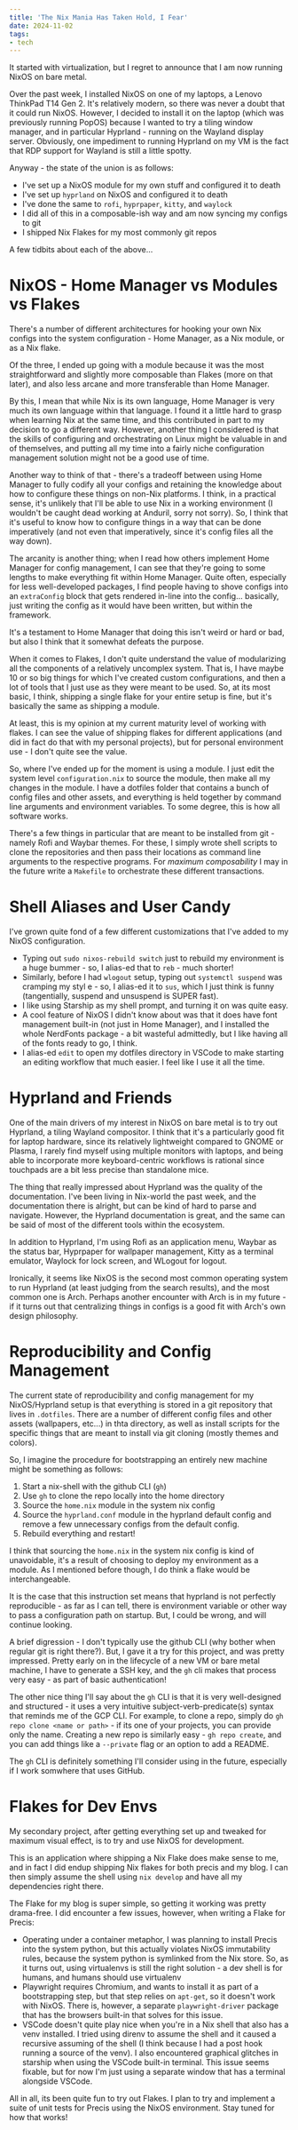 ```yaml
---
title: 'The Nix Mania Has Taken Hold, I Fear'
date: 2024-11-02
tags:
- tech
---
```

It started with virtualization, but I regret to announce that I am now running NixOS on bare metal.

Over the past week, I installed NixOS on one of my laptops, a Lenovo ThinkPad T14 Gen 2. It's relatively modern, so there was never a doubt that it could run NixOS. However, I decided to install it on the laptop (which was previously running PopOS) because I wanted to try a tiling window manager, and in particular Hyprland - running on the Wayland display server. Obviously, one impediment to running Hyprland on my VM is the fact that RDP support for Wayland is still a little spotty.

Anyway - the state of the union is as follows:

- I've set up a NixOS module for my own stuff and configured it to death
- I've set up `hyprland` on NixOS and configured it to death
- I've done the same to `rofi`, `hyprpaper`, `kitty`, and `waylock`
- I did all of this in a composable-ish way and am now syncing my configs to git
- I shipped Nix Flakes for my most commonly git repos

A few tidbits about each of the above...

# NixOS - Home Manager vs Modules vs Flakes
There's a number of different architectures for hooking your own Nix configs into the system configuration - Home Manager, as a Nix module, or as a Nix flake.

Of the three, I ended up going with a module because it was the most straightforward and slightly more composable than Flakes (more on that later), and also less arcane and more transferable than Home Manager.

By this, I mean that while Nix is its own language, Home Manager is very much its own language within that language. I found it a little hard to grasp when learning Nix at the same time, and this contributed in part to my decision to go a different way. However, another thing I considered is that the skills of configuring and orchestrating on Linux might be valuable in and of themselves, and putting all my time into a fairly niche configuration management solution might not be a good use of time.

Another way to think of that - there's a tradeoff between using Home Manager to fully codify all your configs and retaining the knowledge about how to configure these things on non-Nix platforms. I think, in a practical sense, it's unlikely that I'll be able to use Nix in a working environment (I wouldn't be caught dead working at Anduril, sorry not sorry). So, I think that it's useful to know how to configure things in a way that can be done imperatively (and not even that imperatively, since it's config files all the way down).

The arcanity is another thing; when I read how others implement Home Manager for config management, I can see that they're going to some lengths to make everything fit within Home Manager. Quite often, especially for less well-developed packages, I find people having to shove configs into an `extraConfig` block that gets rendered in-line into the config... basically, just writing the config as it would have been written, but within the framework.

It's a testament to Home Manager that doing this isn't weird or hard or bad, but also I think that it somewhat defeats the purpose.

When it comes to Flakes, I don't quite understand the value of modularizing all the components of a relatively uncomplex system. That is, I have maybe 10 or so big things for which I've created custom configurations, and then a lot of tools that I just use as they were meant to be used. So, at its most basic, I think, shipping a single flake for your entire setup is fine, but it's basically the same as shipping a module.

At least, this is my opinion at my current maturity level of working with flakes. I can see the value of shipping flakes for different applications (and did in fact do that with my personal projects), but for personal environment use - I don't quite see the value.

So, where I've ended up for the moment is using a module. I just edit the system level `configuration.nix` to source the module, then make all my changes in the module. I have a dotfiles folder that contains a bunch of config files and other assets, and everything is held together by command line arguments and environment variables. To some degree, this is how all software works.

There's a few things in particular that are meant to be installed from git - namely Rofi and Waybar themes. For these, I simply wrote shell scripts to clone the repositories and then pass their locations as command line arguments to the respective programs. For *maximum composability* I may in the future write a `Makefile` to orchestrate these different transactions.

# Shell Aliases and User Candy
I've grown quite fond of a few different customizations that I've added to my NixOS configuration.

- Typing out `sudo nixos-rebuild switch` just to rebuild my environment is a huge bummer - so, I alias-ed that to `reb` - much shorter!
- Similarly, before I had `wlogout` setup, typing out `systemctl suspend` was cramping my styl e - so, I alias-ed it to `sus`, which I just think is funny (tangentially, suspend and unsuspend is SUPER fast).
- I like using Starship as my shell prompt, and turning it on was quite easy.
- A cool feature of NixOS I didn't know about was that it does have font management built-in (not just in Home Manager), and I installed the whole NerdFonts package - a bit wasteful admittedly, but I like having all of the fonts ready to go, I think.
- I alias-ed `edit` to open my dotfiles directory in VSCode to make starting an editing workflow that much easier. I feel like I use it all the time.

# Hyprland and Friends
One of the main drivers of my interest in NixOS on bare metal is to try out Hyprland, a tiling Wayland compositor. I think that it's a particularly good fit for laptop hardware, since its relatively lightweight compared to GNOME or Plasma, I rarely find myself using multiple monitors with laptops, and being able to incorporate more keyboard-centric workflows is rational since touchpads are a bit less precise than standalone mice.

The thing that really impressed about Hyprland was the quality of the documentation. I've been living in Nix-world the past week, and the documentation there is alright, but can be kind of hard to parse and navigate. However, the Hyprland documentation is great, and the same can be said of most of the different tools within the ecosystem.

In addition to Hyprland, I'm using Rofi as an application menu, Waybar as the status bar, Hyprpaper for wallpaper management, Kitty as a terminal emulator, Waylock for lock screen, and WLogout for logout.

Ironically, it seems like NixOS is the second most common operating system to run Hyprland (at least judging from the search results), and the most common one is Arch. Perhaps another encounter with Arch is in my future - if it turns out that centralizing things in configs is a good fit with Arch's own design philosophy.

# Reproducibility and Config Management
The current state of reproducibility and config management for my NixOS/Hyprland setup is that everything is stored in a git repository that lives in `.dotfiles`. There are a number of different config files and other assets (wallpapers, etc...) in thta directory, as well as install scripts for the specific things that are meant to install via git cloning (mostly themes and colors).

So, I imagine the procedure for bootstrapping an entirely new machine might be something as follows:
1. Start a nix-shell with the github CLI (`gh`)
2. Use `gh` to clone the repo locally into the home directory
3. Source the `home.nix` module in the system nix config
4. Source the `hyprland.conf` module in the hyprland default config and remove a few unnecessary configs from the default config.
5. Rebuild everything and restart!

I think that sourcing the `home.nix` in the system nix config is kind of unavoidable, it's a result of choosing to deploy my environment as a module. As I mentioned before though, I do think a flake would be interchangeable.

It is the case that this instruction set means that hyprland is not perfectly reproducible - as far as I can tell, there is environment variable or other way to pass a configuration path on startup. But, I could be wrong, and will continue looking.

A brief digression - I don't typically use the github CLI (why bother when regular git is right there?). But, I gave it a try for this project, and was pretty impressed. Pretty early on in the lifecycle of a new VM or bare metal machine, I have to generate a SSH key, and the `gh` cli makes that process very easy - as part of basic authentication!

The other nice thing I'll say about the `gh` CLI is that it is very well-designed and structured - it uses a very intuitive subject-verb-predicate(s) syntax that reminds me of the GCP CLI. For example, to clone a repo, simply do `gh repo clone <name or path>` - if its one of your projects, you can provide only the name. Creating a new repo is similarly easy - `gh repo create`, and you can add things like a `--private` flag or an option to add a README.

The `gh` CLI is definitely something I'll consider using in the future, especially if I work somwhere that uses GitHub.

# Flakes for Dev Envs
My secondary project, after getting everything set up and tweaked for maximum visual effect, is to try and use NixOS for development.

This is an application where shipping a Nix Flake does make sense to me, and in fact I did endup shipping Nix flakes for both precis and my blog. I can then simply assume the shell using `nix develop` and have all my dependencies right there.

The Flake for my blog is super simple, so getting it working was pretty drama-free. I did encounter a few issues, however, when writing a Flake for Precis:

- Operating under a container metaphor, I was planning to install Precis into the system python, but this actually violates NixOS immutability rules, because the system python is symlinked from the Nix store. So, as it turns out, using virtualenvs is still the right solution - a dev shell is for humans, and humans should use virtualenv
- Playwright requires Chromium, and wants to install it as part of a bootstrapping step, but that step relies on `apt-get`, so it doesn't work with NixOS. There is, however, a separate `playwright-driver` package that has the browsers built-in that solves for this issue.
- VSCode doesn't quite play nice when you're in a Nix shell that also has a venv installed. I tried using direnv to assume the shell and it caused a recursive assuming of the shell (I think because I had a post hook running a source of the venv). I also encountered graphical glitches in starship when using the VSCode built-in terminal. This issue seems fixable, but for now I'm just using a separate window that has a terminal alongside VSCode.

All in all, its been quite fun to try out Flakes. I plan to try and implement a suite of unit tests for Precis using the NixOS environment. Stay tuned for how that works!
